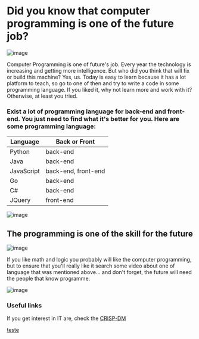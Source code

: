 # Did you know that computer programming is one of the future job? 

![image](https://user-images.githubusercontent.com/94874696/201494620-38c89eac-941d-4b42-99bf-b72752900689.png)


<P> Computer Programming is one of future's job. Every year the technology is increasing and getting more intelligence. But who did you think that will fix or build this machine? Yes, us. Today is easy to learn because it has a lot platform to teach, so go to one of then and try to write a code in some programming language. If you liked it, why not learn more and work with it? Otherwise, at least you tried. 

### Exist a lot of programming language for back-end and front-end. You just need to find what it's better for you. Here are some programming language:
  
Language   | Back or Front
--------- | ------
Python | back-end
Java | back-end
JavaScript | back-end, front-end
Go | back-end
C# | back-end
JQuery| front-end

![image](https://user-images.githubusercontent.com/94874696/201494887-a81b3ad9-3503-4500-a8ee-e3f94d3aef31.png)

##
##
## The programming is one of the skill for the future
![image](https://user-images.githubusercontent.com/94874696/201496225-2670833e-eb95-4996-9962-7d32257c79f2.png)

<p> If you like math and logic you probably will like the computer programming, but to ensure that you'll really like it search some video about one of language that was mentioned above... and don't forget, the future will need the people that know programme.

![image](https://user-images.githubusercontent.com/94874696/201496366-0ecc1def-d4dc-4d1e-adc7-e11bd796e402.png)

### Useful links 
<p> If you get interest in IT are, check the <a href="https://analyticsindiamag.com/crisp-dm-data-science-project/">CRISP-DM
<p> teste
